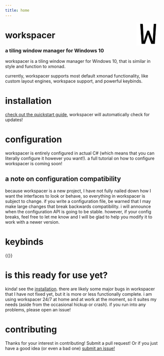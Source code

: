 ```yaml
---
title: home
---
```


[<img src="/images/logo-128x128.png" style="max-width:15%;min-width:40px;float:right;" alt="logo" />](https://github.com/rickbutton/workspacer)

# workspacer

### a tiling window manager for Windows 10

workspacer is a tiling window manager for Windows 10, that is similar in style and function to xmonad.

currently, workspacer supports most default xmonad functionality, like custom layout engines, workspace support, and powerful keybinds.

# installation

[check out the quickstart guide](/quickstart), workspacer will automatically check for updates!

# configuration

workspacer is entirely configured in actual C# (which means that you can literally configure it however you want!). a full tutorial on how to configure workspacer is coming soon!

## a note on configuration compatibility

because workspacer is a new project, I have not fully nailed down how I want the interfaces to look or behave, so everything in workspacer is subject to change. if you write a configuration file, be warned that I may make large changes that break backwards compatibility. i will announce when the configuration API is going to be stable. however, if your config breaks, feel free to let me know and I will be glad to help you modify it to work with a newer version.

# keybinds

{{<partial name="/partials/_defaultkeys.md">}}

# is this ready for use yet?

kinda! see the [installation](#installation). there are likely some major bugs in workspacer that I have not fixed yet, but it is more or less functionally complete. i am using workspacer 24/7 at home and at work at the moment, so it suites my needs (aside from the occasional hickup or crash). if you run into any problems, please open an issue!

# contributing

Thanks for your interest in contributing! Submit a pull request! Or if you just have a good idea (or even a bad one) [submit an issue!](https://github.com/rickutton/workspacer/issues) 
